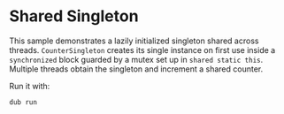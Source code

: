 # Shared Singleton

This sample demonstrates a lazily initialized singleton shared across threads.
`CounterSingleton` creates its single instance on first use inside a
`synchronized` block guarded by a mutex set up in `shared static this`.
Multiple threads obtain the singleton and increment a shared counter.

Run it with:

```
dub run
```
